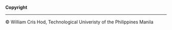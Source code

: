 <b style="font size=24">Copyright</b>
<hr>
© William Cris Hod, Technological Univeristy of the Philippines Manila
